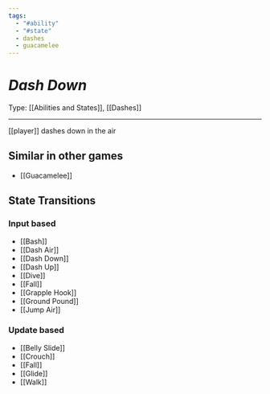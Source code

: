 ```yaml
---
tags:
  - "#ability"
  - "#state"
  - dashes
  - guacamelee
---
```

# _Dash Down_

Type: [[Abilities and States]], [[Dashes]]

----


[[player]] dashes down in the air


## Similar in other games

* [[Guacamelee]]



## State Transitions

### Input based

* [[Bash]]
* [[Dash Air]]
* [[Dash Down]]
* [[Dash Up]]
* [[Dive]]
* [[Fall]]
* [[Grapple Hook]]
* [[Ground Pound]]
* [[Jump Air]]

### Update based

* [[Belly Slide]]
* [[Crouch]]
* [[Fall]]
* [[Glide]]
* [[Walk]]